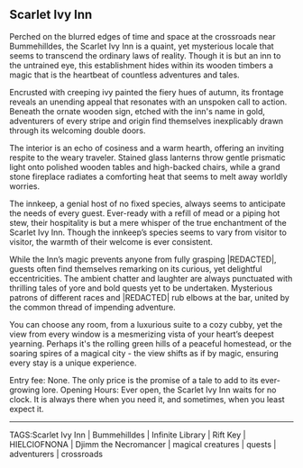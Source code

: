 ## Scarlet Ivy Inn

Perched on the blurred edges of time and space at the crossroads near Bummehilldes, the Scarlet Ivy Inn is a quaint, yet mysterious locale that seems to transcend the ordinary laws of reality. Though it is but an inn to the untrained eye, this  establishment hides within its wooden timbers a magic that is the heartbeat of countless adventures and tales.

Encrusted with creeping ivy painted the fiery hues of autumn, its frontage reveals an unending appeal that resonates with an unspoken call to action. Beneath the ornate wooden sign, etched with the inn's name in gold, adventurers of every stripe and origin find themselves inexplicably drawn through its welcoming double doors.

The interior is an echo of cosiness and a warm hearth, offering an inviting respite to the weary traveler. Stained glass lanterns throw gentle prismatic light onto polished wooden tables and high-backed chairs, while a grand stone fireplace radiates a comforting heat that seems to melt away worldly worries.

The innkeep, a genial host of no fixed species, always seems to anticipate the needs of every guest. Ever-ready with a refill of mead or a piping hot stew, their hospitality is but a mere whisper of the true enchantment of the Scarlet Ivy Inn. Though the innkeep’s species seems to vary from visitor to visitor, the warmth of their welcome is ever consistent.

While the Inn’s magic prevents anyone from fully grasping |REDACTED|, guests often find themselves remarking on its curious, yet delightful eccentricities. The ambient chatter and laughter are always punctuated with thrilling tales of yore and bold quests yet to be undertaken. Mysterious patrons of different races and |REDACTED| rub elbows at the bar, united by the common thread of impending adventure.

You can choose any room, from a luxurious suite to a cozy cubby, yet the view from every window is a mesmerizing vista of your heart’s deepest yearning. Perhaps it's the rolling green hills of a peaceful homestead, or the soaring spires of a magical city - the view shifts as if by magic, ensuring every stay is a unique experience.

Entry fee: None. The only price is the promise of a tale to add to its ever-growing lore. Opening Hours: Ever open, the Scarlet Ivy Inn waits for no clock. It is always there when you need it, and sometimes, when you least expect it.

---

TAGS:Scarlet Ivy Inn | Bummehilldes | Infinite Library | Rift Key | HIELCIOFNONA | Djimm the Necromancer | magical creatures | quests | adventurers | crossroads
